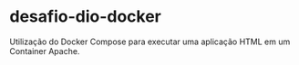 # desafio-dio-docker
Utilização do Docker Compose para executar uma aplicação HTML em um Container Apache.
